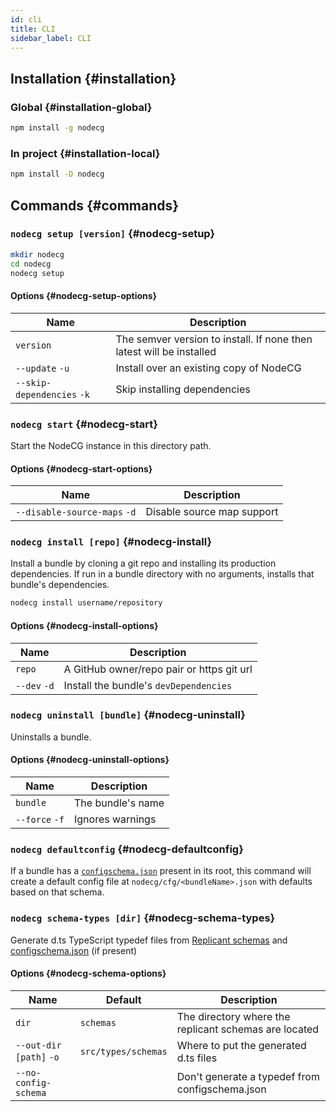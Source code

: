 ```yaml
---
id: cli
title: CLI
sidebar_label: CLI
---
```


## Installation {#installation}

### Global {#installation-global}

```bash
npm install -g nodecg
```

### In project {#installation-local}

```bash
npm install -D nodecg
```

## Commands {#commands}

### `nodecg setup [version]` {#nodecg-setup}

```sh
mkdir nodecg
cd nodecg
nodecg setup
```

#### Options {#nodecg-setup-options}

| Name                       | Description                                                          |
| -------------------------- | -------------------------------------------------------------------- |
| `version`                  | The semver version to install. If none then latest will be installed |
| `--update` `-u`            | Install over an existing copy of NodeCG                              |
| `--skip-dependencies` `-k` | Skip installing dependencies                                         |
  
### `nodecg start` {#nodecg-start}

Start the NodeCG instance in this directory path.

#### Options {#nodecg-start-options}

| Name                          | Description                |
| ----------------------------- | -------------------------- |
| `--disable-source-maps` `-d`  | Disable source map support |

### `nodecg install [repo]` {#nodecg-install}

Install a bundle by cloning a git repo and installing its production dependencies.
If run in a bundle directory with no arguments, installs that bundle's dependencies.

```sh
nodecg install username/repository
```

#### Options {#nodecg-install-options}

| Name         | Description                               |
| ------------ | ----------------------------------------- |
| `repo`       | A GitHub owner/repo pair or https git url |
| `--dev` `-d` | Install the bundle's `devDependencies`    |

### `nodecg uninstall [bundle]` {#nodecg-uninstall}

Uninstalls a bundle.

#### Options {#nodecg-uninstall-options}

| Name           | Description       |
| -------------- | ----------------- |
| `bundle`       | The bundle's name |
| `--force` `-f` | Ignores warnings  |

### `nodecg defaultconfig` {#nodecg-defaultconfig}

If a bundle has a [`configschema.json`](./bundle-configuration#json-schema) present in its root, this command will create a default config file at `nodecg/cfg/<bundleName>.json` with defaults based on that schema.

### `nodecg schema-types [dir]` {#nodecg-schema-types}

Generate d.ts TypeScript typedef files from [Replicant schemas](./replicant-schemas.md) and [configschema.json](./bundle-configuration#json-schema) (if present)

#### Options {#nodecg-schema-options}

| Name                       | Default | Description                                                          |
| -------------------------- | ------- | -------------------------------------------------------------------- |
| `dir`                  | `schemas`         | The directory where the replicant schemas are located   |
| `--out-dir [path]` `-o`            | `src/types/schemas`        | Where to put the generated d.ts files                              |
| `--no-config-schema` |         | Don't generate a typedef from configschema.json                                         |

